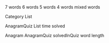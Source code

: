 
7 words
6 words
5 words
4 words
mixed words

Category
  List<Quiz>

AnagramQuiz
  List<Anagram>
  time
  solved

Anagram
  AnagramQuiz solvedInQuiz
  word
  length
